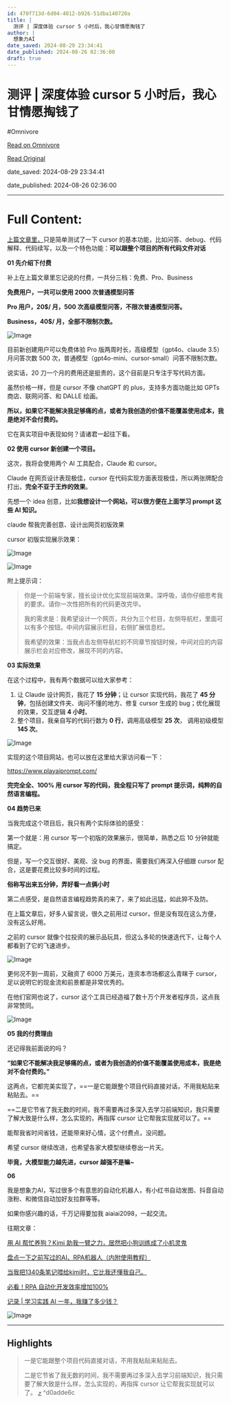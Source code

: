```yaml
---
id: 470f713d-6d04-4012-b926-51dba140720a
title: |
  测评 | 深度体验 cursor 5 小时后，我心甘情愿掏钱了
author: |
  想象力AI
date_saved: 2024-08-29 23:34:41
date_published: 2024-08-26 02:36:00
draft: true
---
```


# 测评 | 深度体验 cursor 5 小时后，我心甘情愿掏钱了
#Omnivore

[Read on Omnivore](https://omnivore.app/me/https-mp-weixin-qq-com-s-c-fc-1-eis-re-hy-pn-8-yp-0-vf-mrw-191a1595afd)

[Read Original](https://mp.weixin.qq.com/s/CFc1eisReHYPn8YP0VFMrw)

date_saved: 2024-08-29 23:34:41

date_published: 2024-08-26 02:36:00

--- 

# Full Content: 

[上篇文章里，](http://mp.weixin.qq.com/s?%5F%5Fbiz=MzkzMDQ0NzQyNA==&mid=2247485264&idx=1&sn=f1c4bd231e84fe34dc357ff8701aff34&chksm=c27b6e7ff50ce769cc366bf84d707fdc4991f2477ab087afc5da0f13cfe8d8cf931dddce57e8&scene=21#wechat%5Fredirect)只是简单测试了一下 cursor 的基本功能，比如问答、debug、代码解释、代码续写，以及一个特色功能：**可以跟整个项目的所有代码文件对话**  

**01 先介绍下付费**

补上在上篇文章里忘记说的付费，一共分三档：免费、Pro、Business

**免费用户，一共可以使用 2000 次普通模型问答** 

**Pro 用户，20$/ 月，500 次高级模型问答，不限次普通模型问答。**

**Business，40$/ 月，全部不限制次数。**  

![Image](https://proxy-prod.omnivore-image-cache.app/0x0,s2I3o3BuBTqez1PPpub0rJEYmZpXdb2lB_p_JD1Ae7HM/https://mmbiz.qpic.cn/mmbiz_png/Z6gDnRr767NibdI4mAuK0ZncicicicvY7pHKHiaQdRPgoHUVcxZcrqSkJdmKMPsfATDhxQbVeMGnBDzWmqXsq8TpiaLw/640?wx_fmt=png&from=appmsg)

目前新创建用户可以免费体验 Pro 版两周时长，高级模型（gpt4o、claude 3.5）月问答次数 500 次，普通模型（gpt4o-mini、cursor-small）问答不限制次数。

说实话，20 刀一个月的费用还是挺贵的，这个目前是只专注于写代码方面。

虽然价格一样，但是 cursor 不像 chatGPT 的 plus，支持多方面功能比如 GPTs 商店、联网问答、和 DALLE 绘画。  

**所以，如果它不能解决我足够痛的点，或者为我创造的价值不能覆盖使用成本，我是绝对不会付费的。**  

它在真实项目中表现如何？请诸君一起往下看。  

**02 使用 cursor 新创建一个项目。**  

这次，我将会使用两个 AI 工具配合，Claude 和 cursor。  

Claude 在网页设计表现极佳，cursor 在代码实现方面表现极佳，所以两张牌配合打出，**完全不亚于王炸的效果**。

先想一个 idea 创意，比如**我想设计一个网站，可以很方便在上面学习 prompt 这些 AI 知识。**

claude 帮我完善创意、设计出网页初版效果

cursor 初版实现展示效果：

![Image](https://proxy-prod.omnivore-image-cache.app/0x0,s0zb4UO5yG2tfuTaO712PSoXDCbaTGzjaEo9tjinusBU/https://mmbiz.qpic.cn/mmbiz_png/Z6gDnRr767NibdI4mAuK0ZncicicicvY7pHKB1aXFJdKSbtPUE8L2uZezqZibGnObKvWBLUN6EicCkryWHme7C4psKkA/640?wx_fmt=png&from=appmsg)

![Image](https://proxy-prod.omnivore-image-cache.app/0x0,sHVWkLAn041B8MDSvC1PocwH_O602EXoxQg9onBvW36Q/https://mmbiz.qpic.cn/mmbiz_png/Z6gDnRr767NibdI4mAuK0ZncicicicvY7pHKyCkm1bxcBqqYfEoSGUzvvamH8j8XduHXdcgmcVdAoiaHLj6WCVPmicOQ/640?wx_fmt=png&from=appmsg)

附上提示词：

> 你是一个前端专家，擅长设计优化实现前端效果。深呼吸，请你仔细思考我的要求。请你一次性把所有的代码更改完毕。
> 
> 我的需求是：我希望设计一个网页，共分为三个栏目，左侧导航栏，里面可以有多个按钮。中间内容展示栏目，右侧扩展信息栏。
> 
> 我希望的效果：当我点击左侧导航栏的不同章节按钮时候，中间对应的内容展示栏会对应修改，展现不同的内容。

**03 实际效果**

在这个过程中，我有两个数据可以给大家参考：

1. 让 Claude 设计网页，我花了 **15 分钟**；让 cursor 实现代码，我花了 **45 分钟**，包括创建文件夹、询问不懂的地方、修复 cursor 生成的 bug；优化展现的效果，交互逻辑 **4 小时**。
2. 整个项目，我亲自写的代码行数为 **0 行**，调用高级模型 **25 次**， 调用初级模型 **145 次**。

![Image](https://proxy-prod.omnivore-image-cache.app/0x0,sHJBDM0i6dha9Q_pFO-8tQ_nlWFApI3hE7-mMvGzJ2LA/https://mmbiz.qpic.cn/mmbiz_png/Z6gDnRr767NibdI4mAuK0ZncicicicvY7pHKp8K8ypBe6UK57UmQlxnSfup8umAMWOvOhot5RhNnp8HFLJM8kA7SeA/640?wx_fmt=png&from=appmsg)

实现的这个项目网站，也可以放在这里给大家访问看一下：  

https://www.playaiprompt.com/

**完完全全、100% 用 cursor 写的代码，我全程只写了 prompt 提示词，纯粹的自然语言编程。**  

**04 趋势已来**

当我完成这个项目后，我只有两个实际体验的感受：

第一个就是：用 cursor 写一个初版的效果展示，很简单，熟悉之后 10 分钟就能搞定。

但是，写一个交互很好、美观、没 bug 的界面，需要我们再深入仔细跟 cursor 配合，这是要花费比较多时间的过程。

**俗称写出来五分钟，弄好看一点俩小时**

第二点感受，是自然语言编程趋势真的来了，来了如此迅猛，如此猝不及防。

在上篇文章后，好多人留言说，很久之前用过 cursor，但是没有现在这么方便，没有这么好用。  

之前的 cursor 就像个拉投资的展示品玩具，但这么多轮的快速迭代下，让每个人都看到了它的飞速进步。

![Image](https://proxy-prod.omnivore-image-cache.app/0x0,su-tByJ7TILION5KXE1R9t7aRopRxMRDaym5lCqmWlqw/https://mmbiz.qpic.cn/mmbiz_png/Z6gDnRr767NibdI4mAuK0ZncicicicvY7pHKowoXq2MicibAYlbXt3e8EoQT9S7FHjuSRrCic9HOXng2dP6W36lBbgTXg/640?wx_fmt=png&from=appmsg)

更何况不到一周前，又融资了 6000 万美元，连资本市场都这么青睐于 cursor，足以说明它的现金流和前景都是非常优秀的。

在他们官网也说了，cursor 这个工具已经造福了数十万个开发者程序员，这点我非常赞同。

![Image](https://proxy-prod.omnivore-image-cache.app/0x0,s3JgWyiUJGBUhHAnh8ol9-ErfIaCQRWru9MEJC8yj5B4/https://mmbiz.qpic.cn/mmbiz_png/Z6gDnRr767NibdI4mAuK0ZncicicicvY7pHKp00OxqNlFmj58MDQMNJ1l35msEmTvJxhHktxqMgXZlJWo5uotXbZag/640?wx_fmt=png&from=appmsg)

**05 我的付费理由**

还记得我前面说的吗？  

**“如果它不能解决我足够痛的点，或者为我创造的价值不能覆盖使用成本，我是绝对不会付费的。”**

这两点，它都完美实现了，==一是它能跟整个项目代码直接对话，不用我粘贴来粘贴去。==  

==二是它节省了我无数的时间，我不需要再过多深入去学习前端知识，我只需要了解大致是什么样，怎么实现的，再指挥 cursor 让它帮我实现就可以了。==

能帮我省时间省钱，还能带来好心情，这个付费点，没问题。  

希望 cursor 继续改进，也希望各家大模型继续卷出一片天。  

**毕竟，大模型能力越先进，cursor 越强不是嘛\~**

**06**

我是想象力AI，写过很多个有意思的自动化机器人，有小红书自动发图、抖音自动涨粉、和微信自动加好友拉群等等。  

如果你感兴趣的话，千万记得要加我 aiaiai2098，一起交流。

往期文章：

[用 AI 帮忙养狗？Kimi 助我一臂之力，居然把小狗训练成了小机灵鬼](http://mp.weixin.qq.com/s?%5F%5Fbiz=MzkzMDQ0NzQyNA==&mid=2247484988&idx=1&sn=ae5438cc00424233a87b00d5607686ef&chksm=c27b6f13f50ce6059bd8f5cb8af8bf14e4aa729dfd97bab651463a7649903d7d81d9b8b14a76&scene=21#wechat%5Fredirect)  

[盘点一下之前写过的AI、RPA机器人（内附使用教程）](http://mp.weixin.qq.com/s?%5F%5Fbiz=MzkzMDQ0NzQyNA==&mid=2247484519&idx=1&sn=b74ea9431b03f909f0d52d1eee936ab6&chksm=c27b6d48f50ce45e39d300215043a25590fc6ac5faf5fa2f32ae32d1e49497b9ecd95004ef58&scene=21#wechat%5Fredirect)

[当我把1340条笔记喂给kimi时，它比我还懂我自己。](http://mp.weixin.qq.com/s?%5F%5Fbiz=MzkzMDQ0NzQyNA==&mid=2247484779&idx=1&sn=d8cedc0fc303d8077ecd46f3e5806507&chksm=c27b6c44f50ce5525744c4fc9fb0e30beb23738618991fc4033336f58abe311d743dd13f4ff1&scene=21#wechat%5Fredirect)

[必看！RPA 自动化开发效率增加100%](http://mp.weixin.qq.com/s?%5F%5Fbiz=MzkzMDQ0NzQyNA==&mid=2247484264&idx=1&sn=07bc86e791afaaa2c762692e7fa6dcd4&chksm=c27b6a47f50ce351fb64be9bd266b20a78e44ec847d79d239ddaf2884c4d36133729c280afd7&scene=21#wechat%5Fredirect)  

[记录 | 学习实践 AI 一年，我赚了多少钱？](http://mp.weixin.qq.com/s?%5F%5Fbiz=MzkzMDQ0NzQyNA==&mid=2247484433&idx=1&sn=5982c27ef45c00417f0e9f24e80b8624&chksm=c27b6d3ef50ce428278b8207e007ae2a7b1f5eb27021dae61ba0be64908c67e1f10557d823e3&scene=21#wechat%5Fredirect)

[](http://mp.weixin.qq.com/s?%5F%5Fbiz=MzkzMDQ0NzQyNA==&mid=2247484433&idx=1&sn=5982c27ef45c00417f0e9f24e80b8624&chksm=c27b6d3ef50ce428278b8207e007ae2a7b1f5eb27021dae61ba0be64908c67e1f10557d823e3&scene=21#wechat%5Fredirect)

[](http://mp.weixin.qq.com/s?%5F%5Fbiz=MzkzMDQ0NzQyNA==&mid=2247484433&idx=1&sn=5982c27ef45c00417f0e9f24e80b8624&chksm=c27b6d3ef50ce428278b8207e007ae2a7b1f5eb27021dae61ba0be64908c67e1f10557d823e3&scene=21#wechat%5Fredirect)

![Image](https://proxy-prod.omnivore-image-cache.app/0x0,sdUW6j1ASIJZ2yH6FA5OGfflwwfJnzvObQSYjSakGC3w/https://mmbiz.qpic.cn/mmbiz_jpg/Z6gDnRr767Nb3ZK98M9UVw1V74n4icAVovZKjfwB51M48LAeU2yIfKJsoyylpibxvEN61yMS0uRqyPmQ8U76rCPA/640?wx_fmt=other&from=appmsg&wxfrom=5&wx_lazy=1&wx_co=1&tp=webp)

---

## Highlights

> 一是它能跟整个项目代码直接对话，不用我粘贴来粘贴去。  
> 
> 二是它节省了我无数的时间，我不需要再过多深入去学习前端知识，我只需要了解大致是什么样，怎么实现的，再指挥 cursor 让它帮我实现就可以了。 [⤴️](https://omnivore.app/me/https-mp-weixin-qq-com-s-c-fc-1-eis-re-hy-pn-8-yp-0-vf-mrw-191a1595afd#d0adde6c-b3f2-42aa-b30e-f0e556272b2f)  ^d0adde6c

